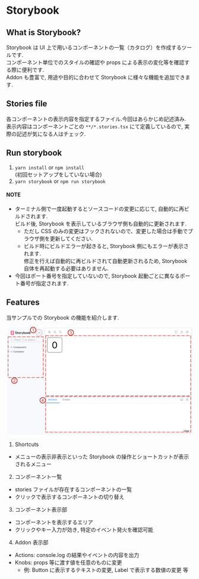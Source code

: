 # Storybook

## What is Storybook?

Storybook は UI 上で用いるコンポーネントの一覧（カタログ）を作成するツールです.  
コンポーネント単位でのスタイルの確認や props による表示の変化等を確認する際に便利です.  
Addon も豊富で, 用途や目的に合わせて Storybook に様々な機能を追加できます.

## Stories file

各コンポーネントの表示内容を指定するファイル.今回はあらかじめ記述済み.  
表示内容はコンポーネントごとの `**/*.stories.tsx` にて定義しているので, 実際の記述が気になる人はチェック.

## Run storybook

1. `yarn install` or `npm install`  
(初回セットアップをしていない場合)
2. `yarn storybook` or `npm run storybook`

#### NOTE

* ターミナル側で一度起動するとソースコードの変更に応じて, 自動的に再ビルドされます.  
ビルド後, Storybook を表示しているブラウザ側も自動的に更新されます.
  * ただし CSS のみの変更はフックされないので、変更した場合は手動でブラウザ側を更新してください.
  * ビルド時にビルドエラーが起きると, Storybook 側にもエラーが表示されます.  
  修正を行えば自動的に再ビルドされて自動更新されるため, Storybook 自体を再起動する必要はありません.
* 今回はポート番号を指定していないので, Storybook 起動ごとに異なるポート番号が指定されます.

## Features

当サンプルでの Storybook の機能を紹介します.

![./assets/sb01.png](./assets/sb01.png 'Main')

1. Shortcuts
  * メニューの表示非表示といった Storybook の操作とショートカットが表示されるメニュー
2. コンポーネント一覧
  * stories ファイルが存在するコンポーネントの一覧
  * クリックで表示するコンポーネントの切り替え
3. コンポーネント表示部
  * コンポーネントを表示するエリア
  * クリックやキー入力が効き, 特定のイベント発火を確認可能
4. Addon 表示部
  * Actions: console.log の結果やイベントの内容を出力
  * Knobs: props 等に渡す値を任意のものに変更
    * 例: Button に表示するテキストの変更, Label で表示する数値の変更 等
